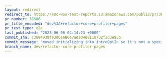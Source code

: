 ```yaml
---
layout: redirect
redirect_to: https://a8c-woo-test-reports.s3.amazonaws.com/public/pr/38606/e2e/index.html
pr_number: 38606
pr_title_encoded: "dev%3A+refactor+core+profiler+pages"
pr_test_type: e2e
last_published: "2023-06-06 04:14:23 +0000"
commit_sha: c3684938fe3d6e686e7ade04d811b702f2d3e95b
commit_message: "moved initializing into introOptIn so it's not a special case by itself"
branch_name: dev/refactor-core-profiler-pages
---
```

